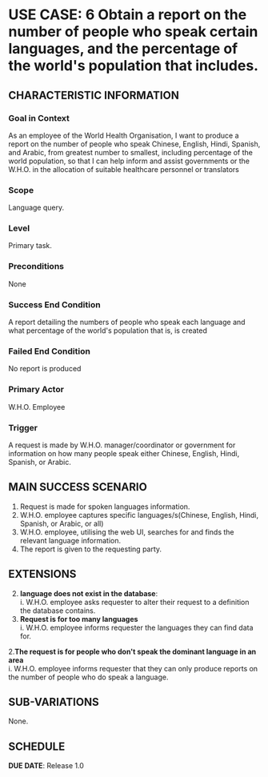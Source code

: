 # USE CASE: 6 Obtain a report on the number of people who speak certain languages, and the percentage of the world's population that includes.

## CHARACTERISTIC INFORMATION

### Goal in Context


As an employee of the World Health Organisation, I want to produce a report on the number
of people who speak Chinese, English, Hindi, Spanish, and Arabic, from greatest number to 
smallest, including percentage of the world population, so that I can help inform and
assist governments or the W.H.O. in the allocation of suitable healthcare personnel or translators

### Scope

Language query.

### Level

Primary task.

### Preconditions

None

### Success End Condition

A report detailing the numbers of people who speak each language and what percentage of the world's population that is, is created

### Failed End Condition

No report is produced

### Primary Actor

W.H.O. Employee

### Trigger

A request is made by W.H.O. manager/coordinator or government for information on how many
people speak either Chinese, English, Hindi, Spanish, or Arabic.

## MAIN SUCCESS SCENARIO

1. Request is made for spoken languages information.
2. W.H.O. employee captures specific languages/s(Chinese, English, Hindi, Spanish, or Arabic, or all)
3. W.H.O. employee, utilising the web UI, searches for and finds the relevant 
   language information.
4. The report is given to the requesting party.

## EXTENSIONS

2. **language does not exist in the database**:
   <br>i. W.H.O. employee asks requester to alter their request to a definition the
       database contains.
2. **Request is for too many languages**
   <br>i. W.H.O. employee informs requester the languages they can find data for.
   
2.**The request is for people who don't speak the dominant language in an area**
   <br>i. W.H.O. employee informs requester that they can only produce reports on the number
   of people who do speak a language.

## SUB-VARIATIONS

None.

## SCHEDULE

**DUE DATE**: Release 1.0
